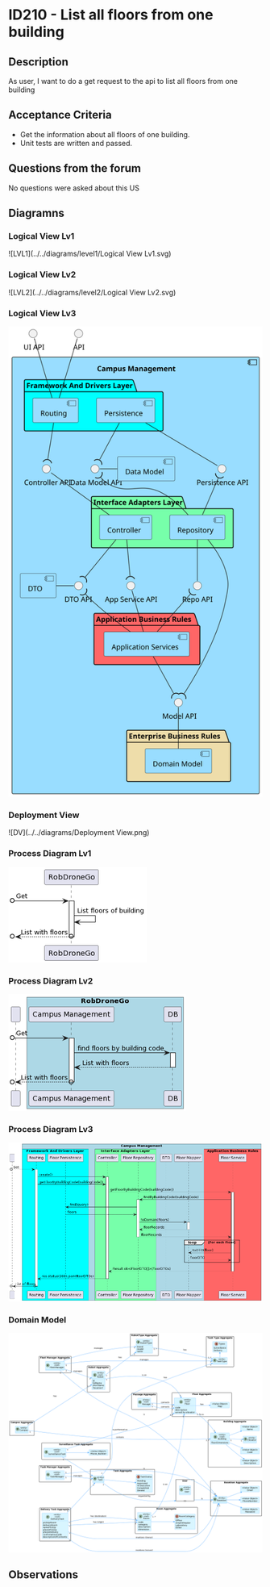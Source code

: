 # ID210 - List all floors from one building

## Description
As user, I want to do a get request to the api to list all floors from one building

## Acceptance Criteria
* Get the information about all floors of one building. 
* Unit tests are written and passed.

## Questions from the forum

No questions were asked about this US

## Diagramns

### Logical View Lv1

![LVL1](../../diagrams/level1/Logical View Lv1.svg)

### Logical View Lv2

![LVL2](../../diagrams/level2/Logical View Lv2.svg)

### Logical View Lv3

![LVL3](../../diagrams/level3/Logical%20View%20lv3%20(Campus%20Management).svg)
### Deployment View

![DV](../../diagrams/Deployment View.png)

### Process Diagram Lv1

![PVL1](PV_lv1.png)

### Process Diagram Lv2

![PVL2](PV_lv2.png)

### Process Diagram Lv3

![PVL3](PV_lv3.png)

### Domain Model

![DV](../../diagrams/DM.png)


## Observations